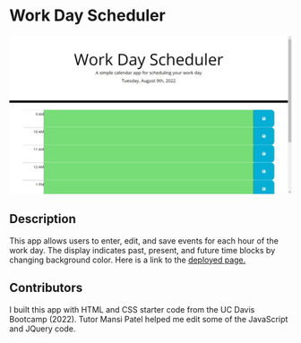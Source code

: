 # Work Day Scheduler
![screenshot of app](./assets/images/work-day-scheduler-screenshot.jpg)

## Description
This app allows users to enter, edit, and save events for each hour of the work day. The display indicates past, present, and future time blocks by changing background color. Here is a link to the [deployed page.](https://abi-queen.github.io/Password-Generator/)

## Contributors
I built this app with HTML and CSS starter code from the UC Davis Bootcamp (2022). Tutor Mansi Patel helped me edit some of the JavaScript and JQuery code.
